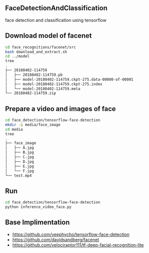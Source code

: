## FaceDetectionAndClassification
face detection and classification using tensorflow

## Download model of facenet
```bash 
cd face_recognitions/facenet/src
bash download_and_extract.sh
cd ../model
tree 
.
├── 20180402-114759
│   ├── 20180402-114759.pb
│   ├── model-20180402-114759.ckpt-275.data-00000-of-00001
│   ├── model-20180402-114759.ckpt-275.index
│   └── model-20180402-114759.meta
└── 20180402-114759.zip
```

## Prepare a video and images of face
```bash
cd face_detection/tensorflow-face-detection
mkdir -p media/face_image
cd media
tree
.
├── face_image
│   ├── A.jpg
│   ├── B.jpg
│   ├── C.jpg
│   ├── D.jpg
│   ├── E.jpg
│   └── F.jpg
└── test.mp4

```

## Run
```bash
cd face_detection/tensorflow-face-detection
python inference_video_face.py
```

## Base Implimentation
- https://github.com/yeephycho/tensorflow-face-detection
- https://github.com/davidsandberg/facenet
- https://github.com/velociraptor111/tf-deep-facial-recognition-lite
